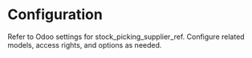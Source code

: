 # Configuration

Refer to Odoo settings for stock_picking_supplier_ref. Configure related models, access rights, and options as needed.
